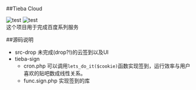 ##Tieba Cloud

![test](http://img.shields.io/badge/language-php-orange.svg)    ![test](http://img.shields.io/badge/building-10%-green.svg)<br>
这个项目用于完成百度系列服务

##源码说明
* src-drop    未完成(drop?!)的云签到以及UI
* tieba-sign
  * cron.php    可以调用```lets_do_it($cookie)```函数实现签到，运行效率与用户喜欢的贴吧数成线性关系。
  * func.sign.php    实现签到的库